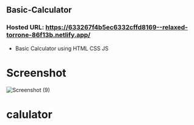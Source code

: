 ## Basic-Calculator
### Hosted URL: https://633267f4b5ec6332cffd8169--relaxed-torrone-86f13b.netlify.app/
- Basic Calculator using HTML CSS JS

# Screenshot
![Screenshot (9)](https://user-images.githubusercontent.com/50104753/138541298-b956f35d-04c7-46c2-8d4b-14387ad5306f.png)
# calulator
